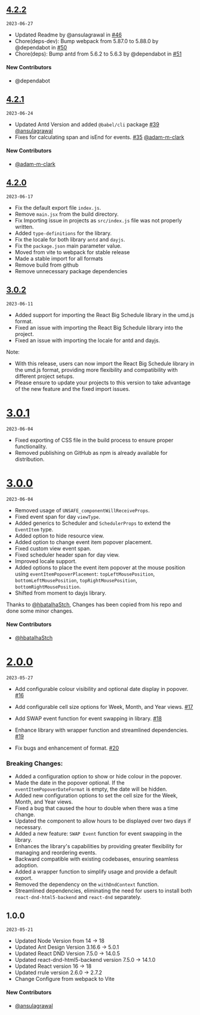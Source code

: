 ## [4.2.2](https://github.com/ansulagrawal/react-big-schedule/compare/4.2.1...4.2.2) 

`2023-06-27`

- Updated Readme by @ansulagrawal in [#46](https://github.com/ansulagrawal/react-big-schedule/pull/46)
- Chore(deps-dev): Bump webpack from 5.87.0 to 5.88.0 by @dependabot in [#50](https://github.com/ansulagrawal/react-big-schedule/pull/50)
- Chore(deps): Bump antd from 5.6.2 to 5.6.3 by @dependabot in [#51](https://github.com/ansulagrawal/react-big-schedule/pull/51)

#### New Contributors

- @dependabot

## [4.2.1](https://github.com/ansulagrawal/react-big-schedule/compare/4.2.0...4.2.1) 
`2023-06-24`

- Updated Antd Version and added `@babel/cli` package [#39](https://github.com/ansulagrawal/react-big-schedule/pull/39) [@ansulagrawal](https://github.com/ansulagrawal)
- Fixes for calculating span and isEnd for events. [#35](https://github.com/ansulagrawal/react-big-schedule/pull/35) [@adam-m-clark](https://github.com/adam-m-clark)

#### New Contributors
- [@adam-m-clark](https://github.com/adam-m-clark)

## [4.2.0](https://github.com/ansulagrawal/react-big-schedule/compare/3.0.2...4.0.0)

`2023-06-17`

- Fix the default export file `index.js`.
- Remove `main.jsx` from the build directory.
- Fix Importing issue in projects as `src/index.js` file was not properly written.
- Added `type-definitions` for the library.
- Fix the locale for both library `antd` and `dayjs`.
- Fix the `package.json` main parameter value.
- Moved from vite to webpack for stable release
- Made a stable import for all formats
- Remove build from github
- Remove unnecessary package dependencies


## [3.0.2](https://github.com/ansulagrawal/react-big-schedule/compare/3.0.1...3.0.2)
`2023-06-11`

- Added support for importing the React Big Schedule library in the umd.js format.
- Fixed an issue with importing the React Big Schedule library into the project.
- Fixed an issue with importing the locale for antd and dayjs.

Note:

- With this release, users can now import the React Big Schedule library in the umd.js format, providing more flexibility and compatibility with different project setups.
- Please ensure to update your projects to this version to take advantage of the new feature and the fixed import issues.

# [3.0.1](https://github.com/ansulagrawal/react-big-schedule/compare/3.0.0...3.0.1)

`2023-06-04`

- Fixed exporting of CSS file in the build process to ensure proper functionality.
- Removed publishing on GitHub as npm is already available for distribution.

# [3.0.0](https://github.com/ansulagrawal/react-big-schedule/compare/2.0.0...3.0.0)
`2023-06-04`

- Removed usage of `UNSAFE_componentWillReceiveProps`.
- Fixed event span for day `viewType`.
- Added generics to Scheduler and `SchedulerProps` to extend the `EventItem` type.
- Added option to hide resource view.
- Added option to change event item popover placement.
- Fixed custom view event span.
- Fixed scheduler header span for day view.
- Improved locale support.
- Added options to place the event item popover at the mouse position using `eventItemPopoverPlacement`: `topLeftMousePosition`, `bottomLeftMousePosition`, `topRightMousePosition`, `bottomRightMousePosition`.
- Shifted from moment to dayjs library.

Thanks to [@hbatalhaStch](https://github.com/hbatalhaStch), Changes has been copied from his repo and done some minor changes.

#### New Contributors

- [@hbatalhaStch](https://github.com/hbatalhaStch)

# [2.0.0](https://github.com/ansulagrawal/react-big-schedule/compare/1.0.0...2.0.0) 
`2023-05-27`

- Add configurable colour visibility and optional date display in popover. [#16](https://github.com/ansulagrawal/react-big-schedule/pull/16)

- Add configurable cell size options for Week, Month, and Year views. [#17](https://github.com/ansulagrawal/react-big-schedule/pull/17)

- Add SWAP event function for event swapping in library. [#18](https://github.com/ansulagrawal/react-big-schedule/pull/18)

- Enhance library with wrapper function and streamlined dependencies. [#19](https://github.com/ansulagrawal/react-big-schedule/pull/19)
- Fix bugs and enhancement of format. [#20](https://github.com/ansulagrawal/react-big-schedule/pull/20)

### Breaking Changes:
- Added a configuration option to show or hide colour in the popover.
- Made the date in the popover optional. If the `eventItemPopoverDateFormat` is empty, the date will be hidden.
- Added new configuration options to set the cell size for the Week, Month, and Year views.
- Fixed a bug that caused the hour to double when there was a time change.
- Updated the component to allow hours to be displayed over two days if necessary.
- Added a new feature: `SWAP Event` function for event swapping in the library.
- Enhances the library's capabilities by providing greater flexibility for managing and reordering events.
- Backward compatible with existing codebases, ensuring seamless adoption.
- Added a wrapper function to simplify usage and provide a default export.
- Removed the dependency on the `withDndContext` function.
- Streamlined dependencies, eliminating the need for users to install both `react-dnd-html5-backend` and `react-dnd` separately.

## 1.0.0 
`2023-05-21`

- Updated Node Version from 14 -> 18
- Updated Ant Design Version 3.16.6 -> 5.0.1
- Updated React DND Version 7.5.0 -> 14.0.5
- Updated react-dnd-html5-backend version 7.5.0 -> 14.1.0
- Updated React version 16 -> 18
- Updated rrule version 2.6.0 -> 2.7.2
- Change Configure from webpack to Vite

#### New Contributors

- [@ansulagrawal](https://github.com/ansulagrawal)